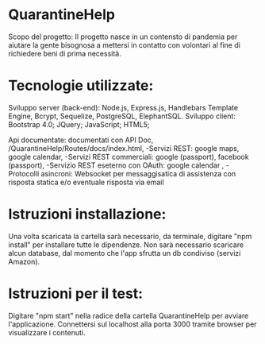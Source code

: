 # QuarantineHelp

Scopo del progetto: Il progetto nasce in un contensto di pandemia per aiutare la gente bisognosa a mettersi in contatto con volontari al fine di richiedere 
                    beni di prima necessità.

# Tecnologie utilizzate:
Sviluppo server (back-end):
Node.js, Express.js, Handlebars Template Engine, Bcrypt, Sequelize, PostgreSQL, ElephantSQL.
Sviluppo client: Bootstrap 4.0; JQuery; JavaScript; HTML5;

Api documentate: documentati con API Doc, /QuarantineHelp/Routes/docs/index.html,
-Servizi REST: google maps, google calendar,
-Servizi REST commerciali: google (passport), facebook (passport),
-Servizio REST eseterno con OAuth: google calendar ,
-Protocolli asincroni: Websocket per messaggisatica di assistenza con risposta statica e/o eventuale risposta via email

# Istruzioni installazione:

Una volta scaricata la cartella sarà necessario, da terminale, digitare "npm install" per installare tutte le dipendenze. 
Non sarà necessario scaricare alcun database, dal momento che l'app sfrutta un db condiviso (servizi Amazon).

# Istruzioni per il test:

Digitare "npm start" nella radice della cartella QuarantineHelp per avviare l'applicazione. Connettersi sul localhost alla porta 3000 tramite browser 
per visualizzare i contenuti.

